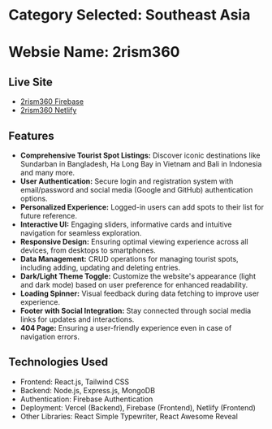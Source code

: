 # Category Selected: Southeast Asia

# Websie Name: 2rism360

## Live Site

- [2rism360 Firebase](https://tourism360-ewu.web.app/)
- [2rism360 Netlify](https://2rism360.netlify.app/)

## Features

- **Comprehensive Tourist Spot Listings:** Discover iconic destinations like Sundarban in Bangladesh, Ha Long Bay in Vietnam and Bali in Indonesia and many more.
- **User Authentication:** Secure login and registration system with email/password and social media (Google and GitHub) authentication options.
- **Personalized Experience:** Logged-in users can add spots to their list for future reference.
- **Interactive UI:** Engaging sliders, informative cards and intuitive navigation for seamless exploration.
- **Responsive Design:** Ensuring optimal viewing experience across all devices, from desktops to smartphones.
- **Data Management:** CRUD operations for managing tourist spots, including adding, updating and deleting entries.
- **Dark/Light Theme Toggle:** Customize the website's appearance (light and dark mode) based on user preference for enhanced readability.
- **Loading Spinner:** Visual feedback during data fetching to improve user experience.
- **Footer with Social Integration:** Stay connected through social media links for updates and interactions.
- **404 Page:** Ensuring a user-friendly experience even in case of navigation errors.

## Technologies Used

- Frontend: React.js, Tailwind CSS
- Backend: Node.js, Express.js, MongoDB
- Authentication: Firebase Authentication
- Deployment: Vercel (Backend), Firebase (Frontend), Netlify (Frontend)
- Other Libraries: React Simple Typewriter, React Awesome Reveal